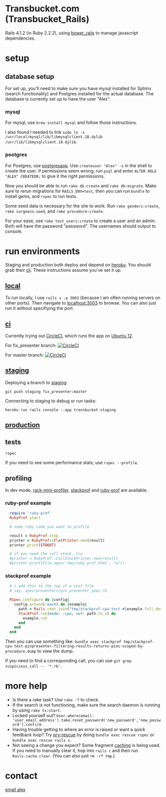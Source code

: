 Transbucket.com (Transbucket_Rails)
===================================

Rails 4.1.2 (in Ruby 2.2.2), using [bower_rails](https://github.com/rharriso/bower-rails) to manage javascript dependencies.

# setup
## database setup

For set up, you'll need to make sure you have mysql installed for Sphinx (search functionality) and Postgres installed for the actual database. The database is currently set up to have the user "Alex".

### mysql

For mysql, use `brew install mysql` and follow those instructions.

I also found I needed to link `sudo ln -s /usr/local/mysql/lib/libmysqlclient.18.dylib /usr/lib/libmysqlclient.18.dylib`.

### postgres

For Postgres, use [postgresapp](http://postgresapp.com/). Use `createuser "Alex" -s` in the shell to create the user. If permissions seem wrong, run `psql` and enter `ALTER ROLE "ALEX" CREATEDB;` to give it the right permissions.

Now you should be able to run `rake db:create` and `rake db:migrate`. Make sure to rerun migrations for `RAILS_ENV=test`, then you can run `bundle` to install gems, and `rspec` to run tests.

Some seed data is necessary for the site to work. Run `rake genders:create`, `rake surgeons:seed`, and `rake procedure:create`.

For your ease, use `rake test_users:create` to create a user and an admin. Both will have the password "password". The usernames should output to console.

# run environments

Staging and production both deploy and depend on [heroku](https://heroku.com/). You should grab their [cli](https://devcenter.heroku.com/articles/using-the-cli). These instructions assume you've set it up.

## [local](http://localhost:3000)

To run locally, I use `rails s -p 3003` (because I am often running servers on other ports). Then navigate to [localhost:3003](http://localhost:3000/) to browse. You can also just run it without specifiying the port.

## [ci](https://circleci.com/dashboard)

Currently trying out [CircleCI](https://circleci.com/), which runs the app on [Ubuntu 12](https://circleci.com/docs/build-image-precise/).

For fix_presenter branch: [![CircleCI](https://circleci.com/gh/mooreniemi/Transbucket_Rails/tree/fix_presenter.svg?style=svg&circle-token=22981fbc246ebdb12d14ef593592e163d093caf7)](https://circleci.com/gh/mooreniemi/Transbucket_Rails/tree/fix_presenter)

For master branch: [![CircleCI](https://circleci.com/gh/mooreniemi/Transbucket_Rails/tree/master.svg?style=svg&circle-token=22981fbc246ebdb12d14ef593592e163d093caf7)](https://circleci.com/gh/mooreniemi/Transbucket_Rails/tree/master)

## [staging](https://dashboard-preview.heroku.com/apps/transbucket-staging)

Deploying a branch to [staging](https://transbucket-staging.herokuapp.com/):

`git push staging fix_presenter:master`

Connecting to staging to debug or run tasks:

`heroku run rails console --app transbucket-staging`

## [production](transbucket.com)

## tests

`rspec`

If you need to see some performance stats, use `rspec --profile`.

## profiling

In dev mode, [rack-mini-profiler](https://github.com/MiniProfiler/rack-mini-profiler), [stackprof](https://github.com/tmm1/stackprof) and [ruby-prof](https://github.com/ruby-prof/ruby-prof) are available.

### ruby-prof example

```ruby
  require 'ruby-prof'
  RubyProf.start

  # some ruby code you want to profile

  result = RubyProf.stop
  printer = RubyProf::FlatPrinter.new(result)
  printer.print(STDOUT)

  # if you need the call stack, try
  #printer = RubyProf::CallStackPrinter.new(result)
  #printer.print(File.open('tmp/ruby_prof.html', "w"))
```

### stackprof example

```ruby
  # i add this to the top of a test file
  # say, spec/presenters/pin_presenter_spec.rb

  RSpec.configure do |config|
    config.around(:each) do |example|
      path = Rails.root.join("tmp/stackprof-cpu-test-#{example.full_description.parameterize}.dump")
      StackProf.run(mode: :cpu, out: path.to_s) do
        example.run
      end
    end
  end
```

Then you can use something like: `bundle exec stackprof tmp/stackprof-cpu-test-pinpresenter-filtering-results-returns-pins-scoped-by-procedure.dump` to view the dump.

If you need to find a corresponding call, you can use `git grep suspicious_call -- '*.rb'`.

# more help

- Is there a rake task? Use `rake -T` to check.
- If the search is not functioning, make sure the search daemon is running by using `rake ts:start`.
- Locked yourself out? `User.where(email: 'user_email_address').take.reset_password('new_password','new_password').confirm`
- Having trouble getting to where an error is raised or want a quick feedback loop? Try [pry-rescue](https://github.com/ConradIrwin/pry-rescue) by doing `bundle exec rescue rspec` or `bundle exec rescue rails s`.
- Not seeing a change you expect? Some fragment [caching](http://guides.rubyonrails.org/caching_with_rails.html) is being used. If you need to manually clear it, hop into `rails c` and then run `Rails.cache.clear`. (You can also just `rm -rf tmp`.)

# contact

[email alex](mailto:moore.niemi@gmail.com)
